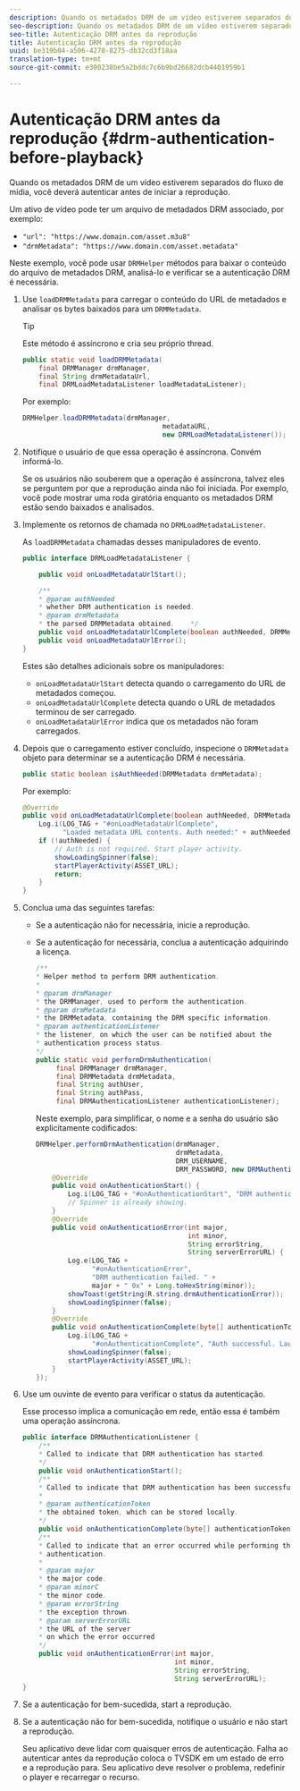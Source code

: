 ```yaml
---
description: Quando os metadados DRM de um vídeo estiverem separados do fluxo de mídia, você deverá autenticar antes de iniciar a reprodução.
seo-description: Quando os metadados DRM de um vídeo estiverem separados do fluxo de mídia, você deverá autenticar antes de iniciar a reprodução.
seo-title: Autenticação DRM antes da reprodução
title: Autenticação DRM antes da reprodução
uuid: be319b04-a506-4278-8275-db32cd3f18aa
translation-type: tm+mt
source-git-commit: e300238be5a2bddc7c6b9bd26682dcb4401959b1

---
```



# Autenticação DRM antes da reprodução {#drm-authentication-before-playback}

Quando os metadados DRM de um vídeo estiverem separados do fluxo de mídia, você deverá autenticar antes de iniciar a reprodução.

Um ativo de vídeo pode ter um arquivo de metadados DRM associado, por exemplo:

* `"url": "https://www.domain.com/asset.m3u8"`
* `"drmMetadata": "https://www.domain.com/asset.metadata"`

Neste exemplo, você pode usar `DRMHelper` métodos para baixar o conteúdo do arquivo de metadados DRM, analisá-lo e verificar se a autenticação DRM é necessária.

1. Use `loadDRMMetadata` para carregar o conteúdo do URL de metadados e analisar os bytes baixados para um `DRMMetadata`.

   >[!TIP]
   >
   >Este método é assíncrono e cria seu próprio thread.

   ```java
   public static void loadDRMMetadata( 
       final DRMManager drmManager, 
       final String drmMetadataUrl,  
       final DRMLoadMetadataListener loadMetadataListener); 
   ```

   Por exemplo:

   ```java
   DRMHelper.loadDRMMetadata(drmManager,  
                                      metadataURL,  
                                      new DRMLoadMetadataListener());
   ```

1. Notifique o usuário de que essa operação é assíncrona. Convém informá-lo.

   Se os usuários não souberem que a operação é assíncrona, talvez eles se perguntem por que a reprodução ainda não foi iniciada. Por exemplo, você pode mostrar uma roda giratória enquanto os metadados DRM estão sendo baixados e analisados.

1. Implemente os retornos de chamada no `DRMLoadMetadataListener`.

   As `loadDRMMetadata` chamadas desses manipuladores de evento.

   ```java
   public interface DRMLoadMetadataListener { 
   
       public void onLoadMetadataUrlStart(); 
   
       /** 
       * @param authNeeded 
       * whether DRM authentication is needed. 
       * @param drmMetadata 
       * the parsed DRMMetadata obtained.    */ 
       public void onLoadMetadataUrlComplete(boolean authNeeded, DRMMetadata drmMetadata); 
       public void onLoadMetadataUrlError(); 
   } 
   ```

   Estes são detalhes adicionais sobre os manipuladores:

   * `onLoadMetadataUrlStart` detecta quando o carregamento do URL de metadados começou.
   * `onLoadMetadataUrlComplete` detecta quando o URL de metadados terminou de ser carregado.
   * `onLoadMetadataUrlError` indica que os metadados não foram carregados.

1. Depois que o carregamento estiver concluído, inspecione o `DRMMetadata` objeto para determinar se a autenticação DRM é necessária.

   ```java
   public static boolean isAuthNeeded(DRMMetadata drmMetadata);
   ```

   Por exemplo:

   ```java
   @Override 
   public void onLoadMetadataUrlComplete(boolean authNeeded, DRMMetadata drmMetadata) {  
       Log.i(LOG_TAG + "#onLoadMetadataUrlComplete",  
             "Loaded metadata URL contents. Auth needed:" + authNeeded + "."); 
       if (!authNeeded) { 
           // Auth is not required. Start player activity.     
           showLoadingSpinner(false);     
           startPlayerActivity(ASSET_URL); 
           return; 
       } 
   } 
   ```

1. Conclua uma das seguintes tarefas:

   * Se a autenticação não for necessária, inicie a reprodução.
   * Se a autenticação for necessária, conclua a autenticação adquirindo a licença.

      ```java
      /** 
      * Helper method to perform DRM authentication. 
      * 
      * @param drmManager 
      * the DRMManager, used to perform the authentication. 
      * @param drmMetadata 
      * the DRMMetadata, containing the DRM specific information. 
      * @param authenticationListener 
      * the listener, on which the user can be notified about the 
      * authentication process status. 
      */ 
      public static void performDrmAuthentication( 
           final DRMManager drmManager,  
           final DRMMetadata drmMetadata, 
           final String authUser,  
           final String authPass,  
           final DRMAuthenticationListener authenticationListener);
      ```

      Neste exemplo, para simplificar, o nome e a senha do usuário são explicitamente codificados:

      ```java
      DRMHelper.performDrmAuthentication(drmManager,  
                                         drmMetadata,  
                                         DRM_USERNAME,  
                                         DRM_PASSWORD, new DRMAuthenticationListener() { 
          @Override 
          public void onAuthenticationStart() { 
              Log.i(LOG_TAG + "#onAuthenticationStart", "DRM authentication started."); 
              // Spinner is already showing. 
          } 
          @Override 
          public void onAuthenticationError(int major,  
                                            int minor,  
                                            String errorString,  
                                            String serverErrorURL) { 
              Log.e(LOG_TAG +  
                    "#onAuthenticationError",  
                    "DRM authentication failed. " +  
                    major + " 0x" + Long.toHexString(minor)); 
              showToast(getString(R.string.drmAuthenticationError));   
              showLoadingSpinner(false); 
          } 
          @Override 
          public void onAuthenticationComplete(byte[] authenticationToken) { 
              Log.i(LOG_TAG +  
                    "#onAuthenticationComplete", "Auth successful. Launching content."); 
              showLoadingSpinner(false); 
              startPlayerActivity(ASSET_URL); 
          } 
      }); 
      ```

1. Use um ouvinte de evento para verificar o status da autenticação.

   Esse processo implica a comunicação em rede, então essa é também uma operação assíncrona.

   ```java
   public interface DRMAuthenticationListener { 
       /** 
       * Called to indicate that DRM authentication has started. 
       */ 
       public void onAuthenticationStart(); 
       /** 
       * Called to indicate that DRM authentication has been successful. 
       * 
       * @param authenticationToken 
       * the obtained token, which can be stored locally. 
       */ 
       public void onAuthenticationComplete(byte[] authenticationToken); 
       /** 
       * Called to indicate that an error occurred while performing the DRM 
       * authentication. 
       * 
       * @param major 
       * the major code. 
       * @param minorC 
       * the minor code. 
       * @param errorString 
       * the exception thrown. 
       * @param serverErrorURL 
       * the URL of the server  
       * on which the error occurred 
       */ 
       public void onAuthenticationError(int major,  
                                         int minor,  
                                         String errorString,  
                                         String serverErrorURL); 
   } 
   ```

1. Se a autenticação for bem-sucedida, start a reprodução.
1. Se a autenticação não for bem-sucedida, notifique o usuário e não start a reprodução.

   Seu aplicativo deve lidar com quaisquer erros de autenticação. Falha ao autenticar antes da reprodução coloca o TVSDK em um estado de erro e a reprodução para. Seu aplicativo deve resolver o problema, redefinir o player e recarregar o recurso.
